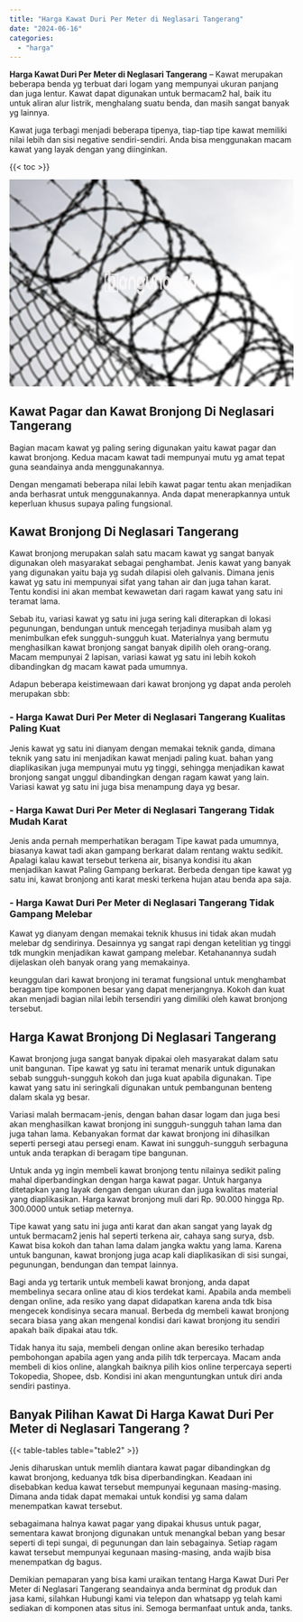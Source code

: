 ```yaml
---
title: "Harga Kawat Duri Per Meter di Neglasari Tangerang"
date: "2024-06-16"
categories: 
  - "harga"
---
```


**Harga Kawat Duri Per Meter di Neglasari Tangerang** – Kawat merupakan beberapa benda yg terbuat dari logam yang mempunyai ukuran panjang dan juga lentur. Kawat dapat digunakan untuk bermacam2 hal, baik itu untuk aliran alur listrik, menghalang suatu benda, dan masih sangat banyak yg lainnya.

Kawat juga terbagi menjadi beberapa tipenya, tiap-tiap tipe kawat memiliki nilai lebih dan sisi negative sendiri-sendiri. Anda bisa menggunakan macam kawat yang layak dengan yang diinginkan.

{{< toc >}}

![Harga Kawat Duri Per Meter di Neglasari Tangerang](/images/jual-kawat-murah39.png)

## Kawat Pagar dan Kawat Bronjong Di Neglasari Tangerang

Bagian macam kawat yg paling sering digunakan yaitu kawat pagar dan kawat bronjong. Kedua macam kawat tadi mempunyai mutu yg amat tepat guna seandainya anda menggunakannya.

Dengan mengamati beberapa nilai lebih kawat pagar tentu akan menjadikan anda berhasrat untuk menggunakannya. Anda dapat menerapkannya untuk keperluan khusus supaya paling fungsional.

## Kawat Bronjong Di Neglasari Tangerang

Kawat bronjong merupakan salah satu macam kawat yg sangat banyak digunakan oleh masyarakat sebagai penghambat. Jenis kawat yang banyak yang digunakan yaitu baja yg sudah dilapisi oleh galvanis. Dimana jenis kawat yg satu ini mempunyai sifat yang tahan air dan juga tahan karat. Tentu kondisi ini akan membat kewawetan dari ragam kawat yang satu ini teramat lama.

Sebab itu, variasi kawat yg satu ini juga sering kali diterapkan di lokasi pegunungan, bendungan untuk mencegah terjadinya musibah alam yg menimbulkan efek sungguh-sungguh kuat. Materialnya yang bermutu menghasilkan kawat bronjong sangat banyak dipilih oleh orang-orang. Macam mempunyai 2 lapisan, variasi kawat yg satu ini lebih kokoh dibandingkan dg macam kawat pada umumnya.

Adapun beberapa keistimewaan dari kawat bronjong yg dapat anda peroleh merupakan sbb:

### \- Harga Kawat Duri Per Meter di Neglasari Tangerang Kualitas Paling Kuat

Jenis kawat yg satu ini dianyam dengan memakai teknik ganda, dimana teknik yang satu ini menjadikan kawat menjadi paling kuat. bahan yang diaplikasikan juga mempunyai mutu yg tinggi, sehingga menjadikan kawat bronjong sangat unggul dibandingkan dengan ragam kawat yang lain. Variasi kawat yg satu ini juga bisa menampung daya yg besar.

### \- Harga Kawat Duri Per Meter di Neglasari Tangerang Tidak Mudah Karat

Jenis anda pernah memperhatikan beragam Tipe kawat pada umumnya, biasanya kawat tadi akan gampang berkarat dalam rentang waktu sedikit. Apalagi kalau kawat tersebut terkena air, bisanya kondisi itu akan menjadikan kawat Paling Gampang berkarat. Berbeda dengan tipe kawat yg satu ini, kawat bronjong anti karat meski terkena hujan atau benda apa saja.

### \- Harga Kawat Duri Per Meter di Neglasari Tangerang Tidak Gampang Melebar

Kawat yg dianyam dengan memakai teknik khusus ini tidak akan mudah melebar dg sendirinya. Desainnya yg sangat rapi dengan ketelitian yg tinggi tdk mungkin menjadikan kawat gampang melebar. Ketahanannya sudah dijelaskan oleh banyak orang yang memakainya.

keunggulan dari kawat bronjong ini teramat fungsional untuk menghambat beragam tipe komponen besar yang dapat menerjangnya. Kokoh dan kuat akan menjadi bagian nilai lebih tersendiri yang dimiliki oleh kawat bronjong tersebut.

## Harga Kawat Bronjong Di Neglasari Tangerang

Kawat bronjong juga sangat banyak dipakai oleh masyarakat dalam satu unit bangunan. Tipe kawat yg satu ini teramat menarik untuk digunakan sebab sungguh-sungguh kokoh dan juga kuat apabila digunakan. Tipe kawat yang satu ini seringkali digunakan untuk pembangunan benteng dalam skala yg besar.

Variasi malah bermacam-jenis, dengan bahan dasar logam dan juga besi akan menghasilkan kawat bronjong ini sungguh-sungguh tahan lama dan juga tahan lama. Kebanyakan format dar kawat bronjong ini dihasilkan seperti persegi atau persegi enam. Kawat ini sungguh-sungguh serbaguna untuk anda terapkan di beragam tipe bangunan.

Untuk anda yg ingin membeli kawat bronjong tentu nilainya sedikit paling mahal diperbandingkan dengan harga kawat pagar. Untuk harganya ditetapkan yang layak dengan dengan ukuran dan juga kwalitas material yang diaplikasikan. Harga kawat bronjong muli dari Rp. 90.000 hingga Rp. 300.0000 untuk setiap meternya.

Tipe kawat yang satu ini juga anti karat dan akan sangat yang layak dg untuk bermacam2 jenis hal seperti terkena air, cahaya sang surya, dsb. Kawat bisa kokoh dan tahan lama dalam jangka waktu yang lama. Karena untuk bangunan, kawat bronjong juga acap kali diaplikasikan di sisi sungai, pegunungan, bendungan dan tempat lainnya.

Bagi anda yg tertarik untuk membeli kawat bronjong, anda dapat membelinya secara online atau di kios terdekat kami. Apabila anda membeli dengan online, ada resiko yang dapat didapatkan karena anda tdk bisa mengecek kondisinya secara manual. Berbeda dg membeli kawat bronjong secara biasa yang akan mengenal kondisi dari kawat bronjong itu sendiri apakah baik dipakai atau tdk.

Tidak hanya itu saja, membeli dengan online akan beresiko terhadap pembohongan apabila agen yang anda pilih tdk terpercaya. Macam anda membeli di kios online, alangkah baiknya pilih kios online terpercaya seperti Tokopedia, Shopee, dsb. Kondisi ini akan menguntungkan untuk diri anda sendiri pastinya.

## Banyak Pilihan Kawat Di Harga Kawat Duri Per Meter di Neglasari Tangerang ?

{{< table-tables table="table2" >}}

Jenis diharuskan untuk memlih diantara kawat pagar dibandingkan dg kawat bronjong, keduanya tdk bisa diperbandingkan. Keadaan ini disebabkan kedua kawat tersebut mempunyai kegunaan masing-masing. Dimana anda tidak dapat memakai untuk kondisi yg sama dalam menempatkan kawat tersebut.

sebagaimana halnya kawat pagar yang dipakai khusus untuk pagar, sementara kawat bronjong digunakan untuk menangkal beban yang besar seperti di tepi sungai, di pegunungan dan lain sebagainya. Setiap ragam kawat tersebut mempunyai kegunaan masing-masing, anda wajib bisa menempatkan dg bagus.

Demikian pemaparan yang bisa kami uraikan tentang Harga Kawat Duri Per Meter di Neglasari Tangerang seandainya anda berminat dg produk dan jasa kami, silahkan Hubungi kami via telepon dan whatsapp yg telah kami sediakan di komponen atas situs ini. Semoga bermanfaat untuk anda, tanks.

